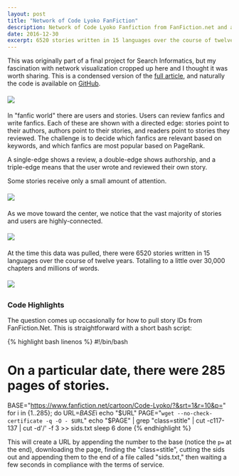 ```yaml
---
layout: post
title: "Network of Code Lyoko FanFiction"
description: Network of Code Lyoko Fanfiction from FanFiction.net and a search engine to explore it.
date: 2016-12-30
excerpt: 6520 stories written in 15 languages over the course of twelve years; a fanfiction community visualized.
---
```


This was originally part of a final project for Search Informatics, but my fascination with network visualization cropped up here and I thought it was worth sharing. This is a condensed version of the [full article](https://batflyer.github.io/CLFanfictionSearchEngine/), and naturally the code is available on [GitHub](https://github.com/batflyer/CLFanFictionSearchEngine).

<img src="https://raw.githubusercontent.com/batflyer/CLFanfictionSearchEngine/master/media/directed-fanfiction-graph.jpg" style="display: block; margin: auto; padding-top: 0.4em; padding-bottom: 0.4em;" class="img-responsive"/>

In "fanfic world" there are users and stories. Users can review fanfics and write fanfics. Each of these are shown with a directed edge: stories point to their authors, authors point to their stories, and readers point to stories they reviewed. The challenge is to decide which fanfics are relevant based on keywords, and which fanfics are most popular based on PageRank.

A single-edge shows a review, a double-edge shows authorship, and a triple-edge means that the user wrote and reviewed their own story.

Some stories receive only a small amount of attention.

<img src="https://raw.githubusercontent.com/batflyer/CLFanfictionSearchEngine/master/media/fan-network2.png" style="display: block; margin: auto; padding-top: 0.4em; padding-bottom: 0.4em;" class="img-responsive"/>

As we move toward the center, we notice that the vast majority of stories and users are highly-connected.

<img src="https://raw.githubusercontent.com/batflyer/CLFanfictionSearchEngine/master/media/fan-network6.png" style="display: block; margin: auto; padding-top: 0.4em; padding-bottom: 0.4em;" class="img-responsive"/>

At the time this data was pulled, there were 6520 stories written in 15 languages over the course of twelve years. Totalling to a little over 30,000 chapters and millions of words.

<img src="https://github.com/batflyer/CLFanfictionSearchEngine/blob/master/media/fan-network9.png?raw=true" style="display: block; margin: auto; padding-top: 0.4em; padding-bottom: 0.4em;" class="img-responsive"/>

### Code Highlights

The question comes up occasionally for how to pull story IDs from FanFiction.Net. This is straightforward with a short bash script:

{% highlight bash linenos %}
#!/bin/bash
# On a particular date, there were 285 pages of stories.

BASE="https://www.fanfiction.net/cartoon/Code-Lyoko/?&srt=1&r=10&p="
for i in {1..285}; do
    URL=$BASE$i
    echo "$URL"
    PAGE="`wget --no-check-certificate -q -O - $URL`"
    echo "$PAGE" | grep "class=stitle" | cut -c117-137 | cut -d'/' -f 3 >> sids.txt
    sleep 6
done
{% endhighlight %}

This will create a URL by appending the number to the base (notice the `p=` at the end), downloading the page, finding the "class=stitle", cutting the sids out and appending them to the end of a file called "sids.txt," then waiting a few seconds in compliance with the terms of service.
